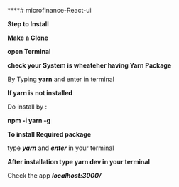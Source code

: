 ****# microfinance-React-ui

**Step to Install** 

**Make a Clone**

**open Terminal** 

**check your System is wheateher having Yarn Package**

By Typing **yarn** and enter in terminal

**If yarn is not installed**

Do install by :

**npm -i yarn -g** 

**To install Required package** 

type ***yarn*** and ***enter*** in your terminal

**After installation type yarn dev in your terminal**

Check the app ***localhost:3000/***
